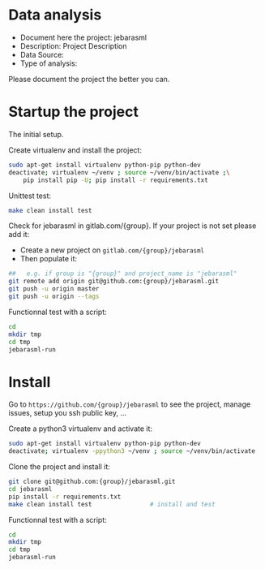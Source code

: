 # Data analysis
- Document here the project: jebarasml
- Description: Project Description
- Data Source:
- Type of analysis:

Please document the project the better you can.

# Startup the project

The initial setup.

Create virtualenv and install the project:
```bash
sudo apt-get install virtualenv python-pip python-dev
deactivate; virtualenv ~/venv ; source ~/venv/bin/activate ;\
    pip install pip -U; pip install -r requirements.txt
```

Unittest test:
```bash
make clean install test
```

Check for jebarasml in gitlab.com/{group}.
If your project is not set please add it:

- Create a new project on `gitlab.com/{group}/jebarasml`
- Then populate it:

```bash
##   e.g. if group is "{group}" and project_name is "jebarasml"
git remote add origin git@github.com:{group}/jebarasml.git
git push -u origin master
git push -u origin --tags
```

Functionnal test with a script:

```bash
cd
mkdir tmp
cd tmp
jebarasml-run
```

# Install

Go to `https://github.com/{group}/jebarasml` to see the project, manage issues,
setup you ssh public key, ...

Create a python3 virtualenv and activate it:

```bash
sudo apt-get install virtualenv python-pip python-dev
deactivate; virtualenv -ppython3 ~/venv ; source ~/venv/bin/activate
```

Clone the project and install it:

```bash
git clone git@github.com:{group}/jebarasml.git
cd jebarasml
pip install -r requirements.txt
make clean install test                # install and test
```
Functionnal test with a script:

```bash
cd
mkdir tmp
cd tmp
jebarasml-run
```
